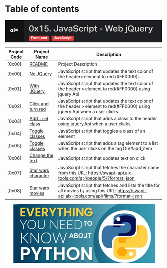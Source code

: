 # Table of contents

![jquery](./assets/Screenshot%20from%202023-10-04%2009-15-54.png)

Project Code | Project Name | Description
----- | ------ | -----------
[0x00] | [README](./README.md) | Project Description
[0x00] | [No JQuery](./0-script.js) | JavaScript script that updates the text color of the header> element to red (#FF0000):
[0x01] | [With JQuery](./1-script.js) | JavaScript script that updates the text color of the header > element to red(#FF0000) using jquery Api
[0x02] | [Click and turn red](./2-script.js) | JavaScript script that updates the text color of the header > element to red(#FF0000) using jquery Api when a user clicks.
[0x03] | [Add `.red` class](./3-script.js) | JavaScript script that adds a class to the header using jquery Api when a user clicks.
[0x04] | [Toggle classes](./4-script.js) | JavaScript script that toggles a class of an element
[0x05] | [Toggle classes](./5-script.js) | JavaScript script that adds a tag element to a list when the user clicks on the tag DIV#add_item
[0x06] | [Change the text](./6-script.js) | JavaScript script that updates text on click
[0x07] | [Star wars character](./7-script.js) | JavaScript script that fetches the character name from this URL: <https://swapi-api.alx-tools.com/api/people/5/?format=json>
[0x08] | [Star wars movies](./8-script.js) | JavaScript script that fetches and lists the title for all movies by using this URL: <https://swapi-api.alx-tools.com/api/films/?format=json>

![Manual](../assets/Screenshot%20from%202023-07-09%2012-10-11.png)
